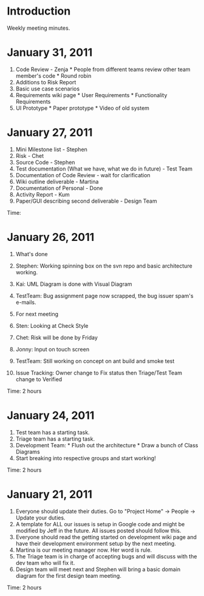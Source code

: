 

# Introduction #

Weekly meeting minutes.

# January 31, 2011 #
  1. Code Review - Zenja
    * People from different teams review other team member's code
    * Round robin
  1. Additions to Risk Report
  1. Basic use case scenarios
  1. Requirements wiki page
    * User Requirements
    * Functionality Requirements
  1. UI Prototype
    * Paper prototype
    * Video of old system

# January 27, 2011 #

  1. Mini Milestone list - Stephen
  1. Risk - Chet
  1. Source Code - Stephen
  1. Test documentation (What we have, what we do in future) - Test Team
  1. Documentation of Code Review - wait for clarification
  1. Wiki outline deliverable - Martina
  1. Documentation of Personal - Done
  1. Activity Report - Kum
  1. Paper/GUI describing second deliverable - Design Team

Time:

# January 26, 2011 #
  1. What's done
  1. Stephen: Working spinning box on the svn repo and basic architecture working.
  1. Kai: UML Diagram is done with Visual Diagram
  1. TestTeam: Bug assignment page now scrapped, the bug issuer spam's e-mails.

  1. For next meeting
  1. Sten: Looking at Check Style
  1. Chet: Risk will be done by Friday
  1. Jonny: Input on touch screen
  1. TestTeam: Still working on concept on ant build and smoke test
  1. Issue Tracking: Owner change to Fix status then Triage/Test Team change to Verified

Time: 2 hours

# January 24, 2011 #

  1. Test team has a starting task.
  1. Triage team has a starting task.
  1. Development Team:
    * Flush out the architecture
    * Draw a bunch of Class Diagrams
  1. Start breaking into respective groups and start working!

Time: 2 hours

# January 21, 2011 #

  1. Everyone should update their duties.  Go to "Project Home" -> People -> Update your duties.
  1. A template for ALL our issues is setup in Google code and might be modified by Jeff in the future.  All     issues posted should follow this.
  1. Everyone should read the getting started on development wiki page and have their development environment setup by the next meeting.
  1. Martina is our meeting manager now.  Her word is rule.
  1. The Triage team is in charge of accepting bugs and will discuss with the dev team who will fix it.
  1. Design team will meet next and Stephen will bring a basic domain diagram for the first design team meeting.

Time: 2 hours